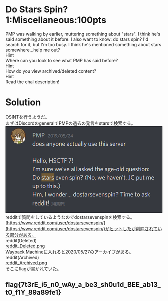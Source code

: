 # Do Stars Spin? 1:Miscellaneous:100pts
PMP was walking by earlier, muttering something about "stars". I think he's said something about it before. I also want to know: do stars spin? I'd search for it, but I'm too busy. I think he's mentioned something about stars somewhere…help me out?  
Hint  
Where can you look to see what PMP has said before?  
Hint  
How do you view archived/deleted content?  
Hint  
Read the chal description!  

# Solution
OSINTを行うようだ。  
まずはDiscordのgeneralでPMPの過去の発言をstarsで検索する。  
![image.png](images/image.png)  
redditで質問をしているようなのでdostarsevenspinを検索する。  
[https://www.reddit.com/user/dostarsevenspin/](https://www.reddit.com/user/dostarsevenspin/)がヒットしたが削除されている部分がある。  
reddit(Deleted)  
[reddit_Deleted.png](images/reddit_Deleted.png)  
[Wayback Machine](https://archive.org/web/)に入れると2020/05/27のアーカイブがある。  
reddit(Archived)  
[reddit_Archived.png](images/reddit_Archived.png)  
そこにflagが書かれていた。  

## flag{7t3rE_i5_n0_wAy_a_be3_sh0u1d_BEE_ab13_t0_f1Y_89a89fe1}